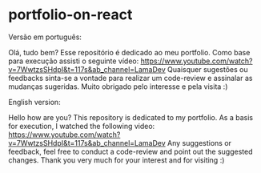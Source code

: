 # portfolio-on-react

Versão em português:

Olá, tudo bem? Esse repositório é dedicado ao meu portfolio.
Como base para execução assisti o seguinte vídeo:
https://www.youtube.com/watch?v=7WwtzsSHdpI&t=117s&ab_channel=LamaDev
Quaisquer sugestões ou feedbacks sinta-se a vontade para realizar um code-review e assinalar as mudanças sugeridas.
Muito obrigado pelo interesse e pela visita :)

English version:

Hello how are you? This repository is dedicated to my portfolio.
As a basis for execution, I watched the following video:
https://www.youtube.com/watch?v=7WwtzsSHdpI&t=117s&ab_channel=LamaDev
Any suggestions or feedback, feel free to conduct a code-review and point out the suggested changes.
Thank you very much for your interest and for visiting :)
